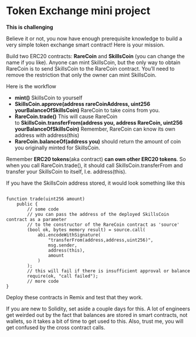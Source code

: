 # Token Exchange mini project

**This is challenging**

Believe it or not, you now have enough prerequisite knowledge to build a very simple token exchange smart contract! Here is your mission.

Build two ERC20 contracts: **RareCoin** and **SkillsCoin** (you can change the name if you like). Anyone can mint SkillsCoin, but the only way to obtain RareCoin is to send SkillsCoin to the RareCoin contract. You’ll need to remove the restriction that only the owner can mint SkillsCoin.

Here is the workflow

- **mint()** SkillsCoin to yourself
- **SkillsCoin.approve(address rareCoinAddress, uint256 yourBalanceOfSkillsCoin)** RareCoin to take coins from you.
- **RareCoin.trade()** This will cause RareCoin to **SkillsCoin.transferFrom(address you, address RareCoin, uint256 yourBalanceOfSkillsCoin)** Remember, RareCoin can know its own address with address(this)
- **RareCoin.balanceOf(address you)** should return the amount of coin you originally minted for SkillsCoin.

Remember **ERC20 tokens**(aka contract) **can own other ERC20 tokens**. So when you call RareCoin.trade(), it should call SkillsCoin.transferFrom and transfer your SkillsCoin to itself, I.e. address(this).

If you have the SkillsCoin address stored, it would look something like this

```solidity

function trade(uint256 amount) 
    public {
        // some code
        // you can pass the address of the deployed SkillsCoin contract as a parameter 
        // to the constructor of the RareCoin contract as 'source'
        (bool ok, bytes memory result) = source.call(
            abi.encodeWithSignature(
                "transferFrom(address,address,uint256)", 
                msg.sender, 
                address(this), 
                amount
            )
        );
        // this will fail if there is insufficient approval or balance
        require(ok, "call failed");
        // more code
}

```

Deploy these contracts in Remix and test that they work.

If you are new to Solidity, set aside a couple days for this. A lot of engineers get weirded out by the fact that balances are stored in smart contracts, not wallets, so it takes a bit of time to get used to this. Also, trust me, you will get confused by the cross contract calls.
